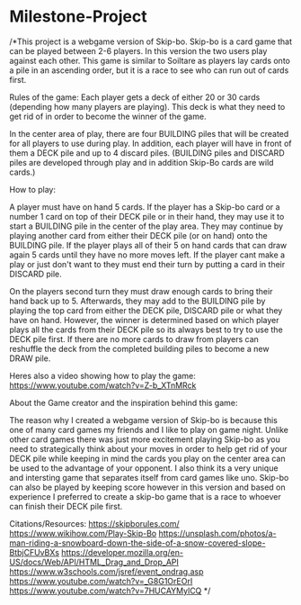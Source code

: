 # Milestone-Project
/*This project is a webgame version of Skip-bo. Skip-bo is a card game that can be played between 2-6 players. 
In this version the two users play against each other. 
This game is similar to Soiltare as players lay cards onto a pile in an ascending order, but it is a race to see who can run out of cards first.

Rules of the game: 
Each player gets a deck of either 20 or 30 cards (depending how many players are playing). This deck is what they need to get rid of in order to become the winner of the game. 

In the center area of play, there are four BUILDING piles that will be created for all players to use during play. In addition, each player will have in front of them a DECK pile and up to 4 discard piles. (BUILDING piles and DISCARD piles are developed through play and in addition Skip-Bo cards are wild cards.)

How to play:

A player must have on hand 5 cards. If the player has a Skip-bo card or a number 1 card on top of their DECK pile or in their hand, they may use it to start a BUILDING pile in the center of the play area. They may continue by playing another card from either their DECK pile (or on hand) onto the BUILDING pile. If the player plays all of their 5 on hand cards that can draw again 5 cards until they have no more moves left. If the player cant make a play or just don't want to they must end their turn by putting a card in their DISCARD pile. 

On the players second turn they must draw enough cards to bring their hand back up to 5. Afterwards, they may add to the BUILDING pile by playing the top card from either the DECK pile, DISCARD pile or what they have on hand. However, the winner is determined based on which player plays all the cards from their DECK pile so its always best to try to use the DECK pile first. If there are no more cards to draw from players can reshuffle the deck from the completed building piles to become a new DRAW pile. 

Heres also a video showing how to play the game: https://www.youtube.com/watch?v=Z-b_XTnMRck

About the Game creator and the inspiration behind this game:

The reason why I created a webgame version of Skip-bo is because this one of many card games my friends and I like to play on game night. Unlike other card games there was just more excitement playing Skip-bo as you need to strategically think about your moves in order to help get rid of your DECK pile while keeping in mind the cards you play on the center area can be used to the advantage of your opponent. I also think its a very unique and intersting game that separates itself from card games like uno. Skip-bo can also be played by keeping score however in this version and based on experience I preferred to create a skip-bo game that is a race to whoever can finish their DECK pile first. 

Citations/Resources:
https://skipborules.com/
https://www.wikihow.com/Play-Skip-Bo
https://unsplash.com/photos/a-man-riding-a-snowboard-down-the-side-of-a-snow-covered-slope-BtbjCFUvBXs
https://developer.mozilla.org/en-US/docs/Web/API/HTML_Drag_and_Drop_API
https://www.w3schools.com/jsref/event_ondrag.asp
https://www.youtube.com/watch?v=_G8G1OrEOrI
https://www.youtube.com/watch?v=7HUCAYMylCQ
*/
